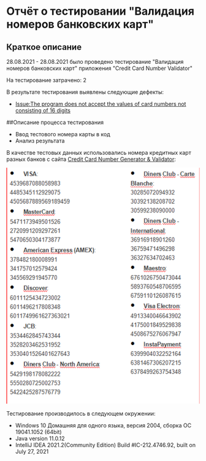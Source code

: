 # Отчёт о тестировании "Валидация номеров банковских карт"
	
## Краткое описание
	
28.08.2021 - 28.08.2021 было проведено тестирование "Валидация номеров банковских карт" приложения "Credit Card Number Validator"
	
На тестирование затрачено: 2
	
В результате тестирования выявлены следующие дефекты:
* [Issue:The program does not accept the values of card numbers not consisting of 16 digits](https://github.com/Margo-785/Credit-Card-Number-Validator/issues/1#issue-981841269)
	
##Описание процесса тестирования
	
* Ввод тестового номера карты в код
* Анализ результата
	
В качестве тестовых данных использовались номера кредитных карт разных банков с сайта [Credit Card Number Generator & Validator](https://www.freeformatter.com/credit-card-number-generator-validator.html):

![Card Numbers test](https://github.com/Margo-785/Credit-Card-Number-Validator/blob/master/list%20of%20bank%20card%20numbers.png?raw=true)

Тестирование производилось в следующем окружении:
* Windows 10 Домашняя для одного языка, версия 2004, сборка ОС 19041.1052 (64bit)
* Java version 11.0.12
* IntelliJ IDEA 2021.2(Community Edition) Build #IC-212.4746.92, built on July 27, 2021